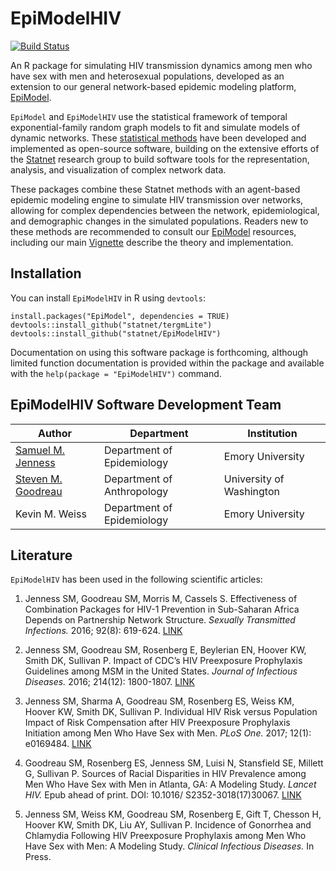 EpiModelHIV
===============

[![Build Status](https://travis-ci.org/statnet/EpiModelHIV.svg?branch=master)](https://travis-ci.org/statnet/EpiModelHIV)

An R package for simulating HIV transmission dynamics among men who have sex with men and heterosexual populations, developed as an extension to our general network-based epidemic modeling platform, [EpiModel](http://epimodel.org).

`EpiModel` and `EpiModelHIV` use the statistical framework of temporal exponential-family random graph models to fit and simulate models of dynamic networks. These [statistical methods](http://onlinelibrary.wiley.com/doi/10.1111/rssb.12014/abstract) have been developed and implemented as open-source software, building on the extensive efforts of the [Statnet](https://statnet.org/) research group to build software tools for the representation, analysis, and visualization of complex network data.

These packages combine these Statnet methods with an agent-based epidemic modeling engine to simulate HIV transmission over networks, allowing for complex dependencies between the network, epidemiological, and demographic changes in the simulated populations. Readers new to these methods are recommended to consult our [EpiModel](http://epimodel.org) resources, including our main [Vignette](http://statnet.github.io/tut/EpiModelVignette.pdf) describe the theory and implementation.

## Installation

You can install `EpiModelHIV` in R using `devtools`:
```
install.packages("EpiModel", dependencies = TRUE)
devtools::install_github("statnet/tergmLite")
devtools::install_github("statnet/EpiModelHIV")
```

Documentation on using this software package is forthcoming, although limited function documentation is provided within the package and available with the `help(package = "EpiModelHIV")` command.

## EpiModelHIV Software Development Team

Author                                                        | Department                 | Institution
------------------------------------------------------------- | -------------------------- | ------------------------
[Samuel M. Jenness](http://samueljenness.org/)                | Department of Epidemiology | Emory University
[Steven M. Goodreau](http://faculty.washington.edu/goodreau/) | Department of Anthropology | University of Washington
Kevin M. Weiss                                                | Department of Epidemiology | Emory University


## Literature

`EpiModelHIV` has been used in the following scientific articles:

1. Jenness SM, Goodreau SM, Morris M, Cassels S. Effectiveness of Combination Packages for HIV-1 Prevention in Sub-Saharan Africa Depends on Partnership Network Structure. _Sexually Transmitted Infections._ 2016; 92(8): 619-624. [LINK](http://sti.bmj.com/content/early/2016/06/09/sextrans-2015-052476.abstract)

2. Jenness SM, Goodreau SM, Rosenberg E, Beylerian EN, Hoover KW, Smith DK, Sullivan P. Impact of CDC’s HIV Preexposure Prophylaxis Guidelines among MSM in the United States. _Journal of Infectious Diseases._ 2016; 214(12): 1800-1807. [LINK](http://jid.oxfordjournals.org/content/early/2016/07/12/infdis.jiw223.full)

3. Jenness SM, Sharma A, Goodreau SM, Rosenberg ES, Weiss KM, Hoover KW, Smith DK, Sullivan P. Individual HIV Risk versus Population Impact of Risk Compensation after HIV Preexposure Prophylaxis Initiation among Men Who Have Sex with Men. _PLoS One._ 2017; 12(1): e0169484. [LINK](http://journals.plos.org/plosone/article?id=10.1371/journal.pone.0169484)

4. Goodreau SM, Rosenberg ES, Jenness SM, Luisi N, Stansfield SE, Millett G, Sullivan P. Sources of Racial Disparities in HIV Prevalence among Men Who Have Sex with Men in Atlanta, GA: A Modeling Study. _Lancet HIV._ Epub ahead of print. DOI: 10.1016/ S2352-3018(17)30067. [LINK](https://www.ncbi.nlm.nih.gov/pubmed/28431923)

5. Jenness SM, Weiss KM, Goodreau SM, Rosenberg E, Gift T, Chesson H, Hoover KW, Smith DK, Liu AY, Sullivan P. Incidence of Gonorrhea and Chlamydia Following HIV Preexposure Prophylaxis among Men Who Have Sex with Men: A Modeling Study. _Clinical Infectious Diseases._ In Press.
